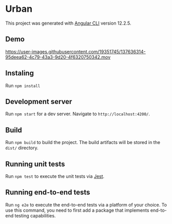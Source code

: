 # Urban

This project was generated with [Angular CLI](https://github.com/angular/angular-cli) version 12.2.5.

## Demo
https://user-images.githubusercontent.com/19351745/137636314-95deea62-4c79-43a3-9d20-4f6320750342.mov

## Instaling

Run `npm install`

## Development server

Run `npm start` for a dev server. Navigate to `http://localhost:4200/`.

## Build

Run `npm build` to build the project. The build artifacts will be stored in the `dist/` directory.

## Running unit tests

Run `npm test` to execute the unit tests via [Jest](https://jestjs.io/).

## Running end-to-end tests

Run `ng e2e` to execute the end-to-end tests via a platform of your choice. To use this command, you need to first add a package that implements end-to-end testing capabilities.
